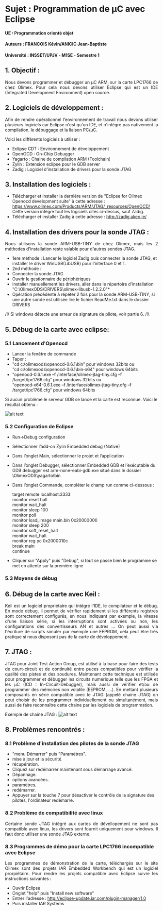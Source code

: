 ﻿# Sujet : Programmation de µC avec Eclipse
#### UE : Programmation orienté objet
#### Auteurs : FRANCOIS Kévin/ANICIC Jean-Baptiste
#### Université : INSSET/UPJV - M1SE - Semestre 1

## 1. Objectif :

<p style='text-align: justify;'>
Nous devons programmer et débugger un µC ARM, sur la carte LPC1766 de chez Olimex.
Pour cela nous devons utiliser Eclipse qui est un IDE (Integrated Development Environment) open source.
</p>

## 2. Logiciels de développement :

<p style='text-align: justify;'>
Afin de rendre opérationnel l'environnement de travail nous devons utiliser plusieurs logiciels car Eclipse n'est qu'un IDE, et n'intègre pas nativement la compilation, le débuggage et la liaison PC/µC.
</p>

Voici les différents logiciels à utiliser :

 - Eclipse CDT : Environnement de développement 
 - OpenOCD : On-Chip Debugger
 - Yagarto : Chaine de compilation ARM (Toolchain)
 - Zylin : Extension eclipse pour le GDB server
 - Zadig : Logiciel d'installation de drivers pour la sonde JTAG

## 3. Installation des logiciels :

 - Télécharger et installer la dernière version de "Eclipse for Olimex Openocd development suite" à cette adresse : https://www.olimex.com/Products/ARM/JTAG/_resources/OpenOCD/
Cette version intègre tout les logiciels cités ci-dessus, sauf Zadig.
 - Télécharger et installer Zadig à cette adresse : http://zadig.akeo.ie/

## 4. Installation des drivers pour la sonde JTAG :

<p style='text-align: justify;'>
Nous utilisons la sonde ARM-USB-TINY de chez Olimex, mais les 2 méthodes d'installation reste valable pour d'autres sondes JTAG.
</p>

 - 1ere méthode : Lancer le logiciel Zadig puis connecter la sonde JTAG, et installer le driver WinUSB(LibUSB) pour l'interface 0 et 1.
 - 2nd méthode : 
  - Connecter la sonde JTAG
  - Ouvrir le gestionnaire de périphériques 
  - Installer manuellement les drivers, aller dans le répertoire d'installation "C:\OlimexODS\DRIVERS\olimex-libusb-1.2.2.0"*
  - Opération précèdente à répéter 2 fois pour la sonde ARM-USB-TINY, si une autre sonde est utilisée lire le fichier ReadMe.txt dans le dossier DRIVERS

  /!\ Si windows détecte une erreur de signature de pilote, voir partie 6. /!\

## 5. Débug de la carte avec eclipse:

### 5.1 Lancement d'Openocd

 - Lancer la fenêtre de commande
 - Taper : 
  - "cd c:\olimexods\openocd-0.6.1\bin" pour windows 32bits ou   
    "cd c:\olimexods\openocd-0.6.1\bin-x64" pour windows 64bits
  - "openocd-0.6.1.exe –f /interface/olimex-jtag-tiny.cfg –f /target/lpc1766.cfg" pour windows 32bits ou   
    "openocd-x64-0.6.1.exe –f /interface/olimex-jtag-tiny.cfg –f /target/lpc1766.cfg" pour windows 64bits

Si aucun problème le serveur GDB se lance et la carte est reconnue. Voici le résultat obtenu :

![alt text](C:\Users\Kévin\Documents\GitHub\Projet_Eclipse\images\CMD.png)

### 5.2 Configuration de Eclipse
	
- Run->Debug configuration
- Sélectionner l’add-on Zylin Embedded debug (Native)
- Dans l’onglet Main, sélectionner le projet et l’application
- Dans l’onglet Debugger, sélectionner Embedded GDB et l’exécutable du GDB debugger est arm-none-eabi-gdb.exe situé dans le dossier \OlimexODS\yagarto\bin
- Dans l’onglet Commande, compléter le champ run comme ci-dessous :

	target remote localhost:3333  
	monitor reset halt  
	monitor wait_halt  
	monitor sleep 100  
	monitor poll  
	monitor load_image main.bin 0x20000000  
	monitor sleep 200  
	monitor soft_reset_halt  
	monitor wait_halt  
	monitor reg pc 0x2000010c  
	break main  
	continue

- Cliquer sur "Apply" puis "Debug", si tout se passe bien le programme se met en attente sur la première ligne

### 5.3 Moyens de débug

## 6. Débug de la carte avec Keil :

<p style='text-align: justify;'>
Keil est un logiciel propriétaire qui intégre l'IDE, le compilateur et le débug.  
En mode débug, il permet de vérifier rapidement si les différents registres sont correctement configurés, en nous indiquant par exemple, la vitesse d'une liaison série, si les interruptions sont activées ou non, les configurations des convertisseurs AN et autres ...  
On peut aussi via l'écriture de scripts simuler par exemple une EEPROM, cela peut être très pratique si nous disposont pas de la carte de développement.  
</p>

## 7. JTAG :
<p style='text-align: justify;'>
JTAG pour Joint Test Action Group, est utilisé à la base pour faire des tests de court-circuit et de continuité entre puces compatibles pour vérifier la qualité des pistes et des soudures.  
Maintenant cette technique est utilisée pour programmer et débugger les circuits numérique telle que les FPGA et les µC (ICD : In-Circuit-Debugger), mais aussi de vérifier et/ou de programmer des mémoires non volatile (EEPROM, ...).  
En mettant plusieurs composants en série compatible avec le JTAG (appelé chaine JTAG) on peut choisir de les programmer individuellement ou simultanément, mais aussi de faire reconnaître cette chaine par les logiciels de programmation.
</p>

Exemple de chaine JTAG : ![alt text](C:\Users\Kévin\Documents\GitHub\Projet_Eclipse\images\jtag-chain.png)

## 8. Problèmes rencontrés :

### 8.1 Problème d'installation des pilotes de la sonde JTAG

- "menu Démarrer" puis "Paramètres".
- mise à jour et la sécurité.
- récupération.
- Cliquez sur redémarrer maintenant sous démarrage avancé.
- Dépannage.
- options avancées.
- paramètres.
- redémarrer.
- Appuyer sur la touche 7 pour désactiver le contrôle de la signature des pilotes, l'ordinateur redémarre.

### 8.2 Problème de compatibilité avec linux

<p style='text-align: justify;'>
Certaine sonde JTAG intégré aux cartes de dévellopement ne sont pas compatible avec linux, les drivers sont fournit uniquement pour windows. Il faut donc utiliser une sonde JTAG externe.
</p>

### 8.3 Programmes de démo pour la carte LPC1766 incompatible avec Eclipse

<p style='text-align: justify;'>
Les programmes de démonstration de la carte, téléchargés sur le site Olimex sont des projets IAR Embedded Workbench qui est un logiciel prorpiétaire.   
Pour rendre les projets compatible avec Eclipse suivre les instructions suivantes :
</p>

- Ouvrir Eclipse
- Onglet "help" puis "Install new software"
- Entrer l'adresse : http://eclipse-update.iar.com/plugin-manager/1.0
- Puis installer IAR Systems
